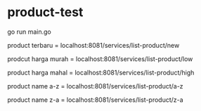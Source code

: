 ﻿# product-test
go run main.go

product terbaru = localhost:8081/services/list-product/new

prodcut harga murah = localhost:8081/services/list-product/low

product harga mahal = localhost:8081/services/list-product/high

product name a-z = localhost:8081/services/list-product/a-z

product name z-a = localhost:8081/services/list-product/z-a
